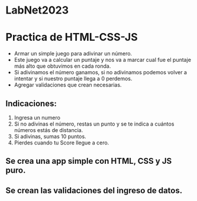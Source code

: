 # LabNet2023

# Practica de HTML-CSS-JS

- Armar un simple juego para adivinar un número.
- Este juego va a calcular un puntaje y nos va a marcar cual fue el puntaje más alto que obtuvimos en cada ronda.
- Si adivinamos el número ganamos, si no adivinamos podemos volver a intentar y si nuestro puntaje llega a 0 perdemos.
- Agregar validaciones que crean necesarias.

## Indicaciones:
1. Ingresa un numero
2. Si no adivinas el número, restas un punto y se te indica a cuántos números estás de distancia.
3. Si adivinas, sumas 10 puntos.
4. Pierdes cuando tu Score llegue a cero.

## Se crea una app simple con HTML, CSS y JS puro.
## Se crean las validaciones del ingreso de datos.
